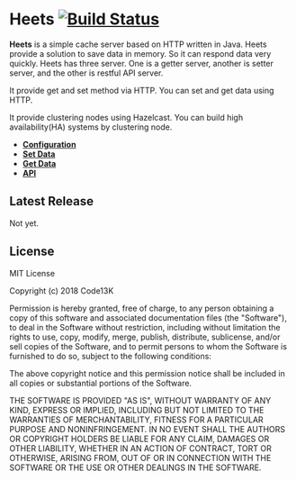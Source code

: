 # Heets [![Build Status](https://travis-ci.org/code13k/heets.svg?branch=master)](https://travis-ci.org/code13k/heets)
**Heets** is a simple cache server based on HTTP written in Java. 
Heets provide a solution to save data in memory. So it can respond data very quickly.
Heets has three server. One is a getter server, another is setter server, and the other is restful API server. 

It provide get and set method via HTTP.
You can set and get data using HTTP.

It provide clustering nodes using Hazelcast.
You can build high availability(HA) systems by clustering node.

* **[Configuration](./doc/configuration.md)**
* **[Set Data](./doc/setter_server.md)**
* **[Get Data](./doc/getter_server.md)**
* **[API](./doc/api_server.md)**


## Latest Release
Not yet.

## License
MIT License

Copyright (c) 2018 Code13K

Permission is hereby granted, free of charge, to any person obtaining a copy
of this software and associated documentation files (the "Software"), to deal
in the Software without restriction, including without limitation the rights
to use, copy, modify, merge, publish, distribute, sublicense, and/or sell
copies of the Software, and to permit persons to whom the Software is
furnished to do so, subject to the following conditions:

The above copyright notice and this permission notice shall be included in all
copies or substantial portions of the Software.

THE SOFTWARE IS PROVIDED "AS IS", WITHOUT WARRANTY OF ANY KIND, EXPRESS OR
IMPLIED, INCLUDING BUT NOT LIMITED TO THE WARRANTIES OF MERCHANTABILITY,
FITNESS FOR A PARTICULAR PURPOSE AND NONINFRINGEMENT. IN NO EVENT SHALL THE
AUTHORS OR COPYRIGHT HOLDERS BE LIABLE FOR ANY CLAIM, DAMAGES OR OTHER
LIABILITY, WHETHER IN AN ACTION OF CONTRACT, TORT OR OTHERWISE, ARISING FROM,
OUT OF OR IN CONNECTION WITH THE SOFTWARE OR THE USE OR OTHER DEALINGS IN THE
SOFTWARE.








